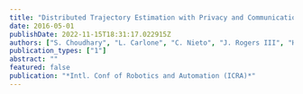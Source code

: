 ```yaml
---
title: "Distributed Trajectory Estimation with Privacy and Communication Constraints: a Two-Stage Distributed Gauss-Seidel Approach"
date: 2016-05-01
publishDate: 2022-11-15T18:31:17.022915Z
authors: ["S. Choudhary", "L. Carlone", "C. Nieto", "J. Rogers III", "H. I. Christensen", "F. Dellaert"]
publication_types: ["1"]
abstract: ""
featured: false
publication: "*Intl. Conf of Robotics and Automation (ICRA)*"
---
```


